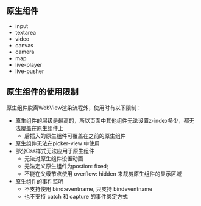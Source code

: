 ## 原生组件
- input
- textarea
- video
- canvas
- camera
- map
- live-player
- live-pusher

## 原生组件的使用限制
原生组件脱离WebView渲染流程外，使用时有以下限制：
* 原生组件的层级是最高的，所以页面中其他组件无论设置z-index多少，都无法覆盖在原生组件上
  - 后插入的原生组件可覆盖在之前的原生组件
* 原生组件无法在picker-view 中使用
* 部分Css样式无法应用于原生组件
  - 无法对原生组件设置动画
  - 无法定义原生组件为postion: fixed;
  - 不能在父级节点使用 overflow: hidden 来裁剪原生组件的显示区域
* 原生组件的事件监听
  - 不支持使用 bind:eventname, 只支持 bindeventname
  - 也不支持 catch 和 capture 的事件绑定方式

